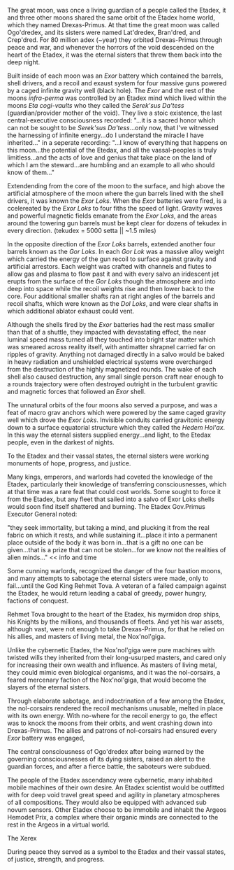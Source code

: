 The great moon, was once a living guardian of a people called the Etadex, it and three other moons shared the same orbit of the Etadex home world, which they named Drexas-Primus. At that time the great moon was called Ogo'dredex, and its sisters were named Lat'dredex, Bran'dred, and Crep'dred. For 80 million adex (~year) they orbited Drexas-Primus through peace and war, and whenever the horrors of the void descended on the heart of the Etadex, it was the eternal sisters that threw them back into the deep night.

Built inside of each moon was an _Exor_ battery which contained the barrels, shell drivers, and a recoil and exaust system for four massive guns powered by a caged infinite gravity well (black hole). The _Exor_ and the rest of the moons _infra-perma_ was controlled by an Etadex mind which lived within the moons _Eta cogi-vaults_ who they called the _Serek'sus Da'tess_ (guardian/provider mother of the void). They live a stoic existence, the last central-executive consciousness recorded: "...it is a sacred honor which can not be sought to be _Serek'sus Da'tess_...only now, that I've witnessed the harnessing of infinite energy...do I understand the miracle I have inherited..." in a seperate recording: "...I know of everything that happens on this moon...the potential of the Etedax, and all the vassal-peoples is truly limitless...and the acts of love and genius that take place on the land of which I am the steward...are humbling and an example to all who should know of them..."

Extendending from the core of the moon to the surface, and high above the artificial atmosphere of the moon where the gun barrels lined with the shell drivers, it was known the _Exor Loks_. When the _Exor_ batteries were fired, is a ccelereated by the _Exor Loks_ to four fiths the speed of light. Gravity waves and powerful magnetic fields emanate from the _Exor Loks_, and the areas around the towering gun barrels must be kept clear for dozens of tekudex in every direction. (tekudex = 5000 setta || ~1.5 miles)

In the opposite direction of the _Exor Loks_ barrels, extended another four barrels known as the _Gor Loks_. In each _Gor Lok_ was a massive alloy weight which carried the energy of the gun recoil to surface against gravity and artificial arrestors. Each weight was crafted with channels and flutes to allow gas and plasma to flow past it and with every salvo an iridescent jet erupts from the surface of the _Gor Loks_ though the atmosphere and into deep into space while the recoil weights rise and then lower back to the core. Four additional smaller shafts ran at right angles of the barrels and recoil shafts, which were known as the _Dol Loks_, and were clear shafts in which additional ablator exhaust could vent.

Although the shells fired by the _Exor_ batteries had the rest mass smaller than that of a shuttle, they impacted with devastating effect, the near luminal speed mass turned all they touched into bright star matter which was smeared across reality itself, with antimatter shrapnel carried far on ripples of gravity. Anything not damaged directly in a salvo would be baked in heavy radiation and unshielded electrical systems were overcharged from the destruction of the highly magnetized rounds. The wake of each shell also caused destruction, any small single person craft near enough to a rounds trajectory were often destroyed outright in the turbulent gravitic and magnetic forces that followed an _Exor_ shell.

The unnatural orbits of the four moons also served a purpose, and was a feat of macro grav anchors which were powered by the same caged gravity well which drove the _Exor Loks_. Invisible conduits carried gravitonic energy down to a surface equatorial structure which they called the _Hedem Hol'ax_. In this way the eternal sisters supplied energy...and light, to the Etedax people, even in the darkest of nights.

To the Etadex and their vassal states, the eternal sisters were working monuments of hope, progress, and justice.

Many kings, emperors, and warlords had coveted the knowledge of the Etadex, particularly their knowledge of transferring consciousnesses, which at that time was a rare feat that could cost worlds. Some sought to force it from the Etadex, but any fleet that sailed into a salvo of Exor Loks shells would soon find itself shattered and burning. The Etadex Gov.Primus Executor General noted:

"they seek immortality, but taking a mind, and plucking it from the real fabric on which it rests, and while sustaining it...place it into a permanent place outside of the body it was born in...that is a gift no one can be given...that is a prize that can not be stolen...for we know not the realities of alien minds..." << info and time

Some cunning warlords, recognized the danger of the four bastion moons, and many attempts to sabotage the eternal sisters were made, only to fail...until the God King Rehmet Tova. A veteran of a failed campaign against the Etadex, he would return leading a cabal of greedy, power hungry, factions of conquest.

Rehmet Tova brought to the heart of the Etadex, his myrmidon drop ships, his Knights by the millions, and thousands of fleets. And yet his war assets, although vast, were not enough to take Drexas-Primus, for that he relied on his allies, and masters of living metal, the Nox'nol'giga.

Unlike the cybernetic Etadex, the Nox'nol'giga were pure machines with twisted wills they inherited from their long-usurped masters, and cared only for increasing their own wealth and influence. As masters of living metal, they could mimic even biological organisms, and it was the nol-corsairs, a feared mercenary faction of the Nox'nol'giga, that would become the slayers of the eternal sisters.

Through elaborate sabotage, and indoctrination of a few among the Etadex, the nol-corsairs rendered the recoil mechanisms unusable, melted in place with its own energy. With no-where for the recoil energy to go, the effect was to knock the moons from their orbits, and went crashing down into Drexas-Primus. The allies and patrons of nol-corsairs had ensured every _Exor_ battery was engaged,

 The central consciousness of Ogo'dredex after being warned by the governing consciousnesses of its dying sisters, raised an alert to the guardian forces, and after a fierce battle, the saboteurs were subdued.






The people of the Etadex ascendancy were cybernetic, many inhabited mobile machines of their own desire. An Etadex scientist would be outfitted with for deep void travel great speed and agility in planetary atmospheres of all compositions. They would also be equipped with advanced sub novum sensors. Other Etadex choose to be immobile and inhabit the Argeos Hemodet Prix, a complex where their organic minds are connected to the rest in the Argeos in a virtual world.

The Xerex




 During peace they served as a symbol to the Etadex and their vassal states, of justice, strength, and progress.
